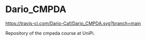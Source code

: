 # Dario_CMPDA

https://travis-ci.com/Dario-Caf/Dario_CMPDA.svg?branch=main

Repository of the cmpeda course at UniPi.
